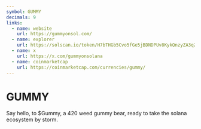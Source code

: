 ```yaml
---
symbol: GUMMY
decimals: 9
links:
  - name: website
    url: https://gummyonsol.com/
  - name: explorer
    url: https://solscan.io/token/H7bTHGb5Cvo5fGe5jBDNDPUv8KykQnzyZA3qZ8sH7yxw
  - name: x
    url: https://x.com/gummyonsolana
  - name: coinmarketcap
    url: https://coinmarketcap.com/currencies/gummy/
---
```


# GUMMY

Say hello, to $Gummy, a 420 weed gummy bear, ready to take the solana ecosystem by storm.
